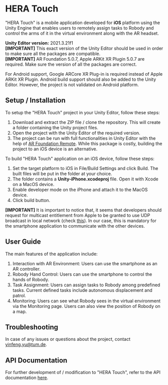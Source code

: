 # HERA Touch

"HERA Touch" is a mobile application developed for **iOS** platform using the Unity Engine that enables users to remotely assign tasks to Robody and control the arms of it in the virtual environment along with the AR headset.


**Unity Editor version:** 2021.3.21f1 <br>
**[IMPORTANT]** This exact version of the Unity Editor should be used in order to make sure all the packages are compatible. <br>
**[IMPORTANT]** AR Foundation 5.0.7, Apple ARKit XR Plugin 5.0.7 are required. Make sure the version of all the packages are correct. 

For Android support, Google ARCore XR Plug-in is required instead of Apple ARKit XR Plugin. Android build support should also be added to the Unity Editor. However, the project is not validated on Android platform.

## Setup / Installation
To setup the "HERA Touch" project in your Unity Editor, follow these steps:

1. Download and extract the ZIP file / clone the repository. This will create a folder containing the Unity project files.
2. Open the project with the Unity Editor of the required version.
3. The project can be run with full functionalities in Unity Editor with the help of [AR Foundation Remote](https://assetstore.unity.com/packages/tools/utilities/ar-foundation-remote-2-0-201106). While this package is costly, building the project to an iOS device is an alternative.

To build "HERA Touch" application on an iOS device, follow these steps:

1. Set the target platform to iOS in File/Build Settings and click Build. The built files will be put in the folder at your choice.
2. The folder contains a **Unity-iPhone.xcodeproj** file. Open it with Xcode on a MacOS device.
3. Enable developer mode on the iPhone and attach it to the MacOS device.
4. Click build button. 

**[IMPORTANT]** It is important to notice that, it seems that developers should request for multicast entitlement from Apple to be granted to use UDP broadcast in local network (check [this](https://developer.apple.com/contact/request/networking-multicast)). In our case, this is mandatory for the smartphone application to communicate with the other devices.

## User Guide

The main features of the application include:
1. Interaction with AR Environment: Users can use the smartphone as an AR controller.
2. Robody Hand Control: Users can use the smartphone to control the hands of Robody.
2. Task Assignment: Users can assign tasks to Robody among predefined tasks. Current defined tasks include autonomous displacement and patrol.
3. Monitoring: Users can see what Robody sees in the virtual environment via the Monitoring page. Users can also view the position of Robody on a map.

## Troubleshooting
In case of any issues or questions about the project, contact [yinfeng.yu@tum.de](mailto:yinfeng.yu@tum.de).

## API Documentation
For further development of / modification to "HERA Touch", refer to the API documentation [here]().
